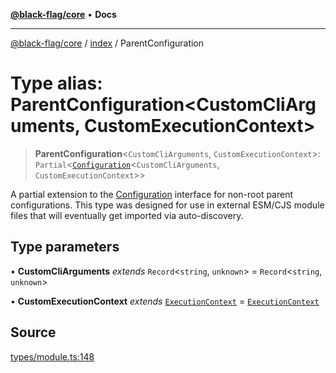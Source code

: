 [**@black-flag/core**](../../README.md) • **Docs**

***

[@black-flag/core](../../README.md) / [index](../README.md) / ParentConfiguration

# Type alias: ParentConfiguration\<CustomCliArguments, CustomExecutionContext\>

> **ParentConfiguration**\<`CustomCliArguments`, `CustomExecutionContext`\>: `Partial`\<[`Configuration`](Configuration.md)\<`CustomCliArguments`, `CustomExecutionContext`\>\>

A partial extension to the [Configuration](Configuration.md) interface for non-root
parent configurations. This type was designed for use in external ESM/CJS
module files that will eventually get imported via auto-discovery.

## Type parameters

• **CustomCliArguments** *extends* `Record`\<`string`, `unknown`\> = `Record`\<`string`, `unknown`\>

• **CustomExecutionContext** *extends* [`ExecutionContext`](../../util/type-aliases/ExecutionContext.md) = [`ExecutionContext`](../../util/type-aliases/ExecutionContext.md)

## Source

[types/module.ts:148](https://github.com/Xunnamius/black-flag/blob/35f66cc9d69f8434d03db49f067b4f7e03d4c58c/types/module.ts#L148)

